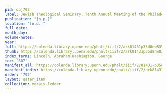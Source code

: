 ```yaml
---
pid: obj793
label: Jewish Theological Seminary. Tenth Annual Meeting of the Philadelphia Board.
publication: "[n.p.]"
location: "[n.d.]"
full_date:
month_day:
volume-notes:
year:
full: https://colenda.library.upenn.edu/phalt/iiif/2/ark81431p35d8nw83%2FSHA256E-s7575523--9a24bb9a9263cea7db467c3b6d5e913d0e4c5587fdaff8a73718286004eb29ea.jpeg/full/3500,/0/default.jpg
thumb: https://colenda.library.upenn.edu/phalt/iiif/2/ark81431p35d8nw83%2FSHA256E-s7575523--9a24bb9a9263cea7db467c3b6d5e913d0e4c5587fdaff8a73718286004eb29ea.jpeg/full/!200,200/0/default.jpg
index_terms: Lincoln, Abraham|Washington, George
toc: '807'
manifest_all: https://colenda.library.upenn.edu/phalt/iiif/2/81431-p35d8nw83/manifest
manifest_indiv: https://colenda.library.upenn.edu/phalt/iiif/2/ark81431p35d8nw83%2FSHA256E-s7575523--9a24bb9a9263cea7db467c3b6d5e913d0e4c5587fdaff8a73718286004eb29ea.jpeg
order: '792'
layout: qatar_item
collection: morais-ledger
---
```

